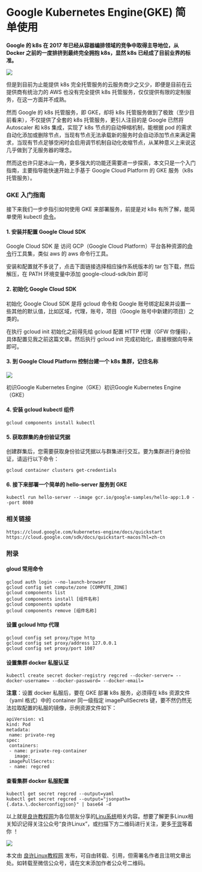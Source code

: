 # Google Kubernetes Engine(GKE) 简单使用
**Google 的 k8s 在 2017 年已经从容器编排领域的竞争中取得主导地位，从 Docker 之前的一度排挤到最终完全拥抱 k8s，显然 k8s 已经成了目前业界的标准。** 

![](https://lxlinux.superbed.verylink.top/item/61cc6c022ab3f51d910e58bb.jpg)

但是到目前为止能提供 k8s 完全托管服务的云服务商少之又少，即便是目前在云提供商有统治力的 AWS 也没有完全提供 k8s 托管服务，仅仅提供有限的定制服务，在这一方面并不成熟。

然而 Google 的 k8s 托管服务，即 GKE，却将 k8s 托管服务做到了极致（至少目前看来），不仅提供了全套的 k8s 托管服务，更引人注目的是 Google 已然将 Autoscaler 和 k8s 集成，实现了 k8s 节点的自动伸缩机制，能根据 pod 的需求自动化添加或删除节点，当现有节点无法承载新的服务时会自动添加节点来满足需求，当现有节点足够空闲时会启用调节机制自动化收缩节点，从某种意义上来说这几乎做到了无服务器的理念。

然而这也许只是冰山一角，更多强大的功能还需要进一步探索，本文只是一个入门指南，主要指导能快速开始上手基于 Google Cloud Platform 的 GKE 服务（k8s 托管服务）。

### GKE 入门指南

接下来我们一步步指引如何使用 GKE 来部署服务，前提是对 k8s 有所了解，能简单使用 kubectl [命令](https://www.linuxcool.com/)。

#### 1\. 安装并配置 Google Cloud SDK

Google Cloud SDK 是 访问 GCP（Google Cloud Platform）平台各种资源的[命令](https://www.linuxcool.com/)行工具集，类似 aws 的 aws 命令行工具。

安装和配置就不多说了，点击下面链接选择相应操作系统版本的 tar 包下载，然后解压，在 PATH 环境变量中添加 google-cloud-sdk/bin 即可

#### 2\. 初始化 Google Cloud SDK

初始化 Google Cloud SDK 是将 gcloud 命令和 Google 账号绑定起来并设置一些其他的默认值，比如区域，代理，账号，项目（Google 账号中新建的项目）之类的。

在执行 gcloud init 初始化之前得先给 gcloud 配置 HTTP 代理（GFW 你懂得），具体配置见我之前这篇文章。然后执行 gcloud init 完成初始化，直接根据向导来即可。

#### 3\. 到 Google Cloud Platform 控制台建一个 k8s 集群，记住名称

![](https://lxlinux.superbed.verylink.top/item/61cc6c022ab3f51d910e58e7.png)

初识Google Kubernetes Engine（GKE）初识Google Kubernetes Engine（GKE）

#### 4\. 安装 gcloud kubectl 组件

```null
gcloud components install kubectl

```

#### 5\. 获取群集的身份验证凭据

创建群集后，您需要获取身份验证凭据以与群集进行交互。要为集群进行身份验证，请运行以下命令：

```null
gcloud container clusters get-credentials 

```

#### 6\. 接下来部署一个简单的 hello-server 服务到 GKE

```null
kubectl run hello-server --image gcr.io/google-samples/hello-app:1.0 --port 8080

```

### 相关链接

```null
https://cloud.google.com/kubernetes-engine/docs/quickstart
https://cloud.google.com/sdk/docs/quickstart-macos?hl=zh-cn

```

### 附录

#### gloud 常用命令

```null
gcloud auth login --no-launch-browser 
gcloud config set compute/zone [COMPUTE_ZONE] 
gcloud components list 
gcloud components install [组件名称] 
gcloud components update  
gcloud components remove [组件名称] 

```

#### 设置 gcloud http 代理

```null
gcloud config set proxy/type http
gcloud config set proxy/address 127.0.0.1
gcloud config set proxy/port 1087

```

#### 设置集群 docker 私服认证

```null
kubectl create secret docker-registry regcred --docker-server= --docker-username= --docker-password= --docker-email=

```

**注意**：设置 docker 私服后，要在 GKE 部署 k8s 服务，必须得在 k8s 资源文件（yaml 格式）中的 container 同一级指定 imagePullSecrets 键，要不然仍然无法拉取配置的私服的镜像，示例资源文件如下：

```null
apiVersion: v1
kind: Pod
metadata:
 name: private-reg
spec:
 containers:
 - name: private-reg-container
   image:
 imagePullSecrets:
 - name: regcred

```

#### 查看集群 docker 私服配置

```null
kubectl get secret regcred --output=yaml      
kubectl get secret regcred --output="jsonpath={.data.\.dockerconfigjson}" | base64 -d 

```

以上就是[良许教程网](https://www.lxlinux.net/)为各位朋友分享的[Linu系统](https://www.lxlinux.net/zhuanti-full)相关内容。想要了解更多Linux相关知识记得关注公众号“良许Linux”，或扫描下方二维码进行关注，更多[干货](https://www.lxlinux.net/category/knowledge-collection)等着你 ！

![](https://lxlinux.superbed.verylink.top/item/61bda32b2ab3f51d910ba3f5.jpg)

本文由 [良许Linux教程网](https://www.lxlinux.net/) 发布，可自由转载、引用，但需署名作者且注明文章出处。如转载至微信公众号，请在文末添加作者公众号二维码。